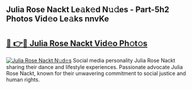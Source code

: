 ## Julia Rose Nackt Le𝚊k𝚎d N𝚞𝚍es - Part-5h2 Photos Vid𝚎o Le𝚊ks nnvKe

# <h2><a href="http://fb58ddf.evod.top/?m=Julia+Rose+Nackt">🔗 👉🔴 Julia Rose Nackt Vid𝚎o Ph𝚘t𝚘s</a></h2>

[![Julia Rose Nackt N𝚞d𝚎s](https://i.imgur.com/8V9OHl7.gif)](http://fb58ddf.evod.top/?m=Julia+Rose+Nackt)
Social media personality Julia Rose Nackt sharing their dance and lifestyle experiences. Passionate advocate Julia Rose Nackt, known for their unwavering commitment to social justice and human rights. 
